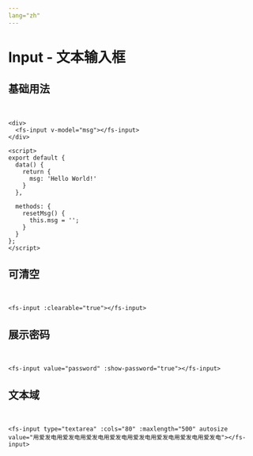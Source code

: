 ```yaml
---
lang="zh"
---
```


# Input - 文本输入框

## 基础用法
&nbsp;
<div>
</div>
<fs-input v-model="msg" />

<script>
export default {
  data() {
    return {
      msg: 'Hello World!'
    }
  },

  methods: {
    resetMsg() {
      this.msg = '';
    }
  }
};
</script>

```vue
<div>
  <fs-input v-model="msg"></fs-input>
</div>

<script>
export default {
  data() {
    return {
      msg: 'Hello World!'
    }
  },

  methods: {
    resetMsg() {
      this.msg = '';
    }
  }
};
</script>
```


## 可清空
&nbsp;
<fs-input :clearable="true"></fs-input>

```vue
<fs-input :clearable="true"></fs-input>
```

## 展示密码
&nbsp;
<fs-input type="password" value="password" :show-password="true"></fs-input>

```vue
<fs-input value="password" :show-password="true"></fs-input>
```


## 文本域
&nbsp;
<fs-input type="textarea" :cols="80" :maxlength="500" autosize value="用爱发电用爱发电用爱发电用爱发电用爱发电用爱发电用爱发电用爱发电" />

```vue
<fs-input type="textarea" :cols="80" :maxlength="500" autosize value="用爱发电用爱发电用爱发电用爱发电用爱发电用爱发电用爱发电用爱发电"></fs-input>
```